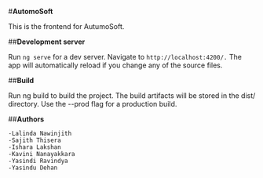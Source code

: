 #**AutomoSoft**

This is the frontend for AutumoSoft.

##**Development server**

Run `ng serve` for a dev server. Navigate to `http://localhost:4200/.` The app will automatically reload if you change any of the source files.

##**Build**

Run ng build to build the project. The build artifacts will be stored in the dist/ directory. Use the --prod flag for a production build.

##**Authors**

    -Lalinda Nawinjith
    -Sajith Thisera
    -Ishara Lakshan
    -Kavini Nanayakkara
    -Yasindi Ravindya
    -Yasindu Dehan
